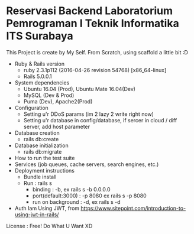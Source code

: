 # Reservasi Backend Laboratorium Pemrograman I Teknik Informatika ITS Surabaya

This Project is create by My Self.
From Scratch, using scaffold a little bit :D

* Ruby & Rails version
    - ruby 2.3.1p112 (2016-04-26 revision 54768) [x86_64-linux]
    - Rails 5.0.0.1
* System dependencies
  - Ubuntu 16.04 (Prod), Ubuntu Mate 16.04(Dev)
  - MySQL (Dev & Prod)
  - Puma (Dev), Apache2(Prod)
* Configuration
  - Setting u'r DDoS params (im 2 lazy 2 write right now)
  - Setting u'r database in config/database, if sercer in cloud / diff server, add host parameter
* Database creation  
    - rails db:create
* Database initialization
    - rails db:migrate
* How to run the test suite
* Services (job queues, cache servers, search engines, etc.)
* Deployment instructions
  - Bundle install
  - Run : rails s
    - binding : -b, ex rails s -b 0.0.0.0
    - port(default:3000) : -p 8080 ex rails s -p 8080
    - run on background : -d, ex rails s -d
* Auth
  Iam Using JWT, from https://www.sitepoint.com/introduction-to-using-jwt-in-rails/

License : Free! Do What U Want XD